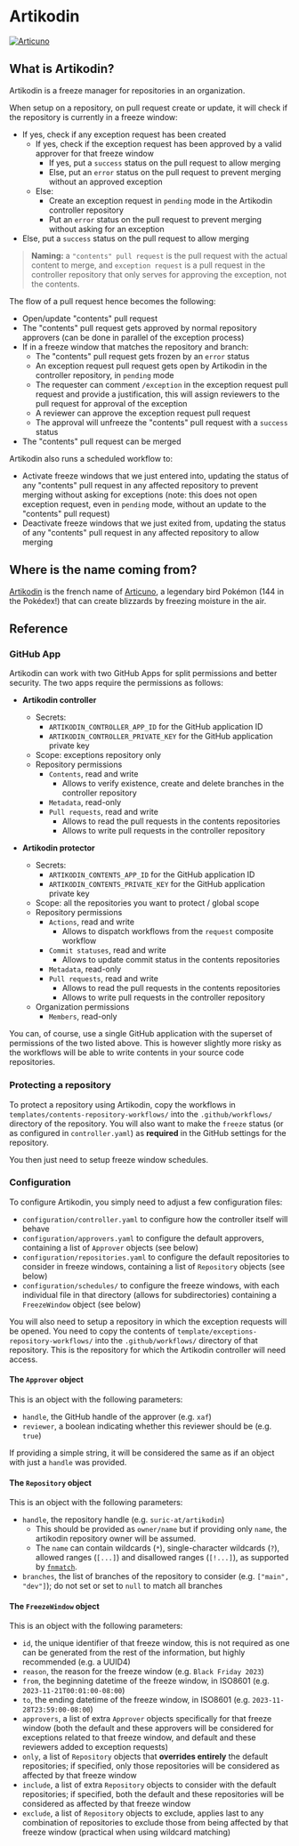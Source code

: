 # Artikodin

[![Articuno](https://assets.pokemon.com/assets/cms2/img/pokedex/full/144.png)](https://www.pokemon.com/us/pokedex/articuno)

## What is Artikodin?

Artikodin is a freeze manager for repositories in an organization.

When setup on a repository, on pull request create or update, it will check if the repository is currently in a freeze window:
- If yes, check if any exception request has been created
  - If yes, check if the exception request has been approved by a valid approver for that freeze window
      - If yes, put a `success` status on the pull request to allow merging
      - Else, put an `error` status on the pull request to prevent merging without an approved exception
  - Else:
    - Create an exception request in `pending` mode in the Artikodin controller repository
    - Put an `error` status on the pull request to prevent merging without asking for an exception
- Else, put a `success` status on the pull request to allow merging

> **Naming:** a `"contents" pull request` is the pull request with the actual content to merge, and `exception request` is a pull request in the controller repository that only serves for approving the exception, not the contents.

The flow of a pull request hence becomes the following:
- Open/update "contents" pull request
- The "contents" pull request gets approved by normal repository approvers (can be done in parallel of the exception process)
- If in a freeze window that matches the repository and branch:
  - The "contents" pull request gets frozen by an `error` status
  - An exception request  pull request gets open by Artikodin in the controller repository, in `pending` mode
  - The requester can comment `/exception` in the exception request pull request and provide a justification, this will assign reviewers to the pull request for approval of the exception
  - A reviewer can approve the exception request pull request
  - The approval will unfreeze the "contents" pull request with a `success` status
- The "contents" pull request can be merged

Artikodin also runs a scheduled workflow to:
- Activate freeze windows that we just entered into, updating the status of any "contents" pull request in any affected repository to prevent merging without asking for exceptions (note: this does not open exception request, even in `pending` mode, without an update to the "contents" pull request)
- Deactivate freeze windows that we just exited from, updating the status of any "contents" pull request in any affected repository to allow merging

## Where is the name coming from?

[Artikodin](https://www.pokepedia.fr/Artikodin) is the french name of [Articuno](https://www.pokemon.com/us/pokedex/articuno), a legendary bird Pokémon (144 in the Pokédex!) that can create blizzards by freezing moisture in the air.

## Reference

### GitHub App

Artikodin can work with two GitHub Apps for split permissions and better security. The two apps require the permissions as follows:

- **Artikodin controller**
  - Secrets:
    - `ARTIKODIN_CONTROLLER_APP_ID` for the GitHub application ID
    - `ARTIKODIN_CONTROLLER_PRIVATE_KEY` for the GitHub application private key
  - Scope: exceptions repository only
  - Repository permissions
    - `Contents`, read and write
      - Allows to verify existence, create and delete branches in the controller repository
    - `Metadata`, read-only
    - `Pull requests`, read and write
      - Allows to read the pull requests in the contents repositories
      - Allows to write pull requests in the controller repository

- **Artikodin protector**
  - Secrets:
    - `ARTIKODIN_CONTENTS_APP_ID` for the GitHub application ID
    - `ARTIKODIN_CONTENTS_PRIVATE_KEY` for the GitHub application private key
  - Scope: all the repositories you want to protect / global scope
  - Repository permissions
    - `Actions`, read and write
      - Allows to dispatch workflows from the `request` composite workflow
    - `Commit statuses`, read and write
      - Allows to update commit status in the contents repositories
    - `Metadata`, read-only
    - `Pull requests`, read and write
      - Allows to read the pull requests in the contents repositories
      - Allows to write pull requests in the controller repository
  - Organization permissions
    - `Members`, read-only

You can, of course, use a single GitHub application with the superset of permissions of the two listed above. This is however slightly more risky as the workflows will be able to write contents in your source code repositories.

### Protecting a repository

To protect a repository using Artikodin, copy the workflows in `templates/contents-repository-workflows/` into the `.github/workflows/` directory of the repository. You will also want to make the `freeze` status (or as configured in `controller.yaml`) as **required** in the GitHub settings for the repository.

You then just need to setup freeze window schedules.

### Configuration

To configure Artikodin, you simply need to adjust a few configuration files:
- `configuration/controller.yaml` to configure how the controller itself will behave
- `configuration/approvers.yaml` to configure the default approvers, containing a list of `Approver` objects (see below)
- `configuration/repositories.yaml` to configure the default repositories to consider in freeze windows, containing a list of `Repository` objects (see below)
- `configuration/schedules/` to configure the freeze windows, with each individual file in that directory (allows for subdirectories) containing a `FreezeWindow` object (see below)

You will also need to setup a repository in which the exception requests will be opened. You need to copy the contents of `template/exceptions-repository-workflows/` into the `.github/workflows/` directory of that repository. This is the repository for which the Artikodin controller will need access.

#### The `Approver` object

This is an object with the following parameters:

- `handle`, the GitHub handle of the approver (e.g. `xaf`)
- `reviewer`, a boolean indicating whether this reviewer should be (e.g. `true`)

If providing a simple string, it will be considered the same as if an object with just a `handle` was provided.


#### The `Repository` object

This is an object with the following parameters:
- `handle`, the repository handle (e.g. `suric-at/artikodin`)
  - This should be provided as `owner/name` but if providing only `name`, the artikodin repository owner will be assumed.
  - The `name` can contain wildcards (`*`), single-character wildcards (`?`), allowed ranges (`[...]`) and disallowed ranges (`[!...]`), as supported by [`fnmatch`](https://docs.python.org/3/library/fnmatch.html).
- `branches`, the list of branches of the repository to consider (e.g. `["main", "dev"]`); do not set or set to `null` to match all branches


#### The `FreezeWindow` object

This is an object with the following parameters:
- `id`, the unique identifier of that freeze window, this is not required as one can be generated from the rest of the information, but highly recommended (e.g. a UUID4)
- `reason`, the reason for the freeze window (e.g. `Black Friday 2023`)
- `from`, the beginning datetime of the freeze window, in ISO8601 (e.g. `2023-11-21T00:01:00-08:00`)
- `to`, the ending datetime of the freeze window, in ISO8601 (e.g. `2023-11-28T23:59:00-08:00`)
- `approvers`, a list of extra `Approver` objects specifically for that freeze window (both the default and these approvers will be considered for exceptions related to that freeze window, and default and these reviewers added to exception requests)
- `only`, a list of `Repository` objects that **overrides entirely** the default repositories; if specified, only those repositories will be considered as affected by that freeze window
- `include`, a list of extra `Repository` objects to consider with the default repositories; if specified, both the default and these repositories will be considered as affected by that freeze window
- `exclude`, a list of `Repository` objects to exclude, applies last to any combination of repositories to exclude those from being affected by that freeze window (practical when using wildcard matching)
